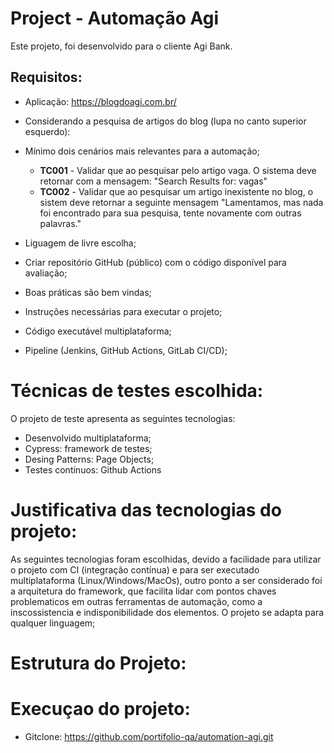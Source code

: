 # Project - Automação Agi

Este projeto, foi desenvolvido para o cliente Agi Bank. 

## Requisitos:

- Aplicação: https://blogdoagi.com.br/
- Considerando a pesquisa de artigos do blog (lupa no canto superior esquerdo):
- Mínimo dois cenários mais relevantes para a automação;

  - **TC001** - Validar que ao pesquisar pelo artigo vaga. O sistema deve retornar com a mensagem: "Search Results for: vagas"
  - **TC002** - Validar que ao pesquisar um artigo inexistente no blog, o sistem deve retornar a seguinte mensagem "Lamentamos, mas nada foi encontrado para sua pesquisa, tente novamente com outras palavras."

- Liguagem de livre escolha;
- Criar repositório GitHub (público) com o código disponível para avaliação;
- Boas práticas são bem vindas;
- Instruções necessárias para executar o projeto;
- Código executável multiplataforma;
- Pipeline (Jenkins, GitHub Actions, GitLab CI/CD);
  
# Técnicas de testes escolhida:

O projeto de teste apresenta as seguintes tecnologias:

- Desenvolvido multiplataforma;
- Cypress: framework de testes;
- Desing Patterns: Page Objects;
- Testes contínuos: Github Actions

# Justificativa das tecnologias do projeto:

 As seguintes tecnologias foram escolhidas, devido a facilidade para utilizar o projeto com CI (integração contínua) e para ser executado multiplataforma (Linux/Windows/MacOs), outro ponto a ser considerado foi a arquitetura do framework, que facilita lidar com pontos chaves problematicos em outras ferramentas de automação, como a inscossistencia e indisponibilidade dos elementos.
 O projeto se adapta para qualquer linguagem;

# Estrutura do Projeto:


# Execuçao do projeto:

* Gitclone: https://github.com/portifolio-qa/automation-agi.git
